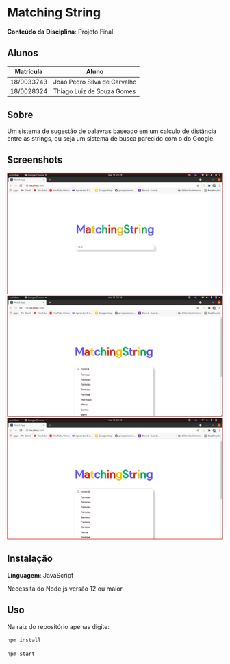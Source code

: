 # Matching String

**Conteúdo da Disciplina**: Projeto Final

## Alunos
|Matrícula | Aluno |
| -- | -- |
| 18/0033743  |  João Pedro Silva de Carvalho |
| 18/0028324  |  Thiago Luiz de Souza Gomes |

## Sobre 
Um sistema de sugestão de palavras baseado em um calculo de distância entre as strings, ou seja um sistema de busca parecido com o do Google.

## Screenshots
![primeira tela](media/tela1.png)
<br>
![segunda tela](media/tela2.png)
<br>
![terceira tela](media/tela3.png)
<br>

## Instalação 
**Linguagem**: JavaScript

Necessita do Node.js versão 12 ou maior.

## Uso 

Na raiz do repositório apenas digite:

~~~Shell
npm install

npm start
~~~




